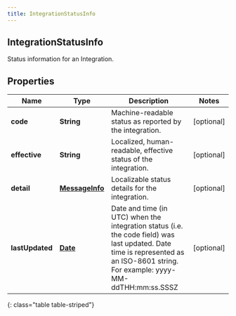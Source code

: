 ```yaml
---
title: IntegrationStatusInfo
---
```

## IntegrationStatusInfo
Status information for an Integration.

## Properties

|Name | Type | Description | Notes|
|------------ | ------------- | ------------- | -------------|
| **code** | **String** | Machine-readable status as reported by the integration. | [optional] |
| **effective** | **String** | Localized, human-readable, effective status of the integration. | [optional] |
| **detail** | [**MessageInfo**](MessageInfo.html) | Localizable status details for the integration. | [optional] |
| **lastUpdated** | [**Date**](Date.html) | Date and time (in UTC) when the integration status (i.e. the code field) was last updated. Date time is represented as an ISO-8601 string. For example: yyyy-MM-ddTHH:mm:ss.SSSZ | [optional] |
{: class="table table-striped"}


